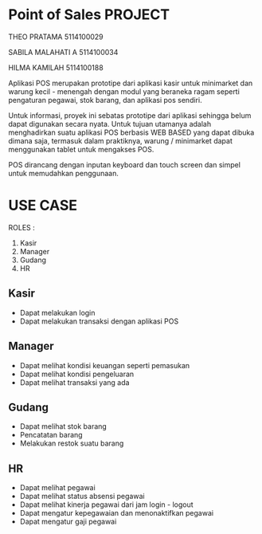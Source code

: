 # Point of Sales PROJECT

THEO PRATAMA        5114100029

SABILA MALAHATI A   5114100034

HILMA KAMILAH       5114100188

Aplikasi POS merupakan prototipe dari aplikasi kasir untuk minimarket dan warung kecil - menengah dengan modul yang beraneka ragam seperti pengaturan pegawai, stok barang, dan aplikasi pos sendiri.

Untuk informasi, proyek ini sebatas prototipe dari aplikasi sehingga belum dapat digunakan secara nyata. Untuk tujuan utamanya adalah menghadirkan suatu aplikasi POS berbasis WEB BASED yang dapat dibuka dimana saja, termasuk dalam praktiknya, warung / minimarket dapat menggunakan tablet untuk mengakses POS. 

POS dirancang dengan inputan keyboard dan touch screen dan simpel untuk memudahkan penggunaan.

# USE CASE

ROLES :
1. Kasir
2. Manager
3. Gudang
4. HR

## Kasir
- Dapat melakukan login
- Dapat melakukan transaksi dengan aplikasi POS

## Manager
- Dapat melihat kondisi keuangan seperti pemasukan
- Dapat melihat kondisi pengeluaran
- Dapat melihat transaksi yang ada

## Gudang
- Dapat melihat stok barang
- Pencatatan barang
- Melakukan restok suatu barang

## HR
- Dapat melihat pegawai
- Dapat melihat status absensi pegawai
- Dapat melihat kinerja pegawai dari jam login - logout
- Dapat mengatur kepegawaian dan menonaktifkan pegawai
- Dapat mengatur gaji pegawai

